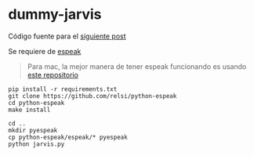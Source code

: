 # dummy-jarvis

Código fuente para el [siguiente post](http://blog.contraslash.com/un-jarvis-simple-en-python/)

Se requiere de [espeak](http://espeak.sourceforge.net/download.html)

> Para mac, la mejor manera de tener espeak funcionando es usando [este repositorio](https://github.com/pettarin/espeakosx)

```
pip install -r requirements.txt
git clone https://github.com/relsi/python-espeak
cd python-espeak
make install

cd ..
mkdir pyespeak
cp python-espeak/espeak/* pyespeak
python jarvis.py
```

